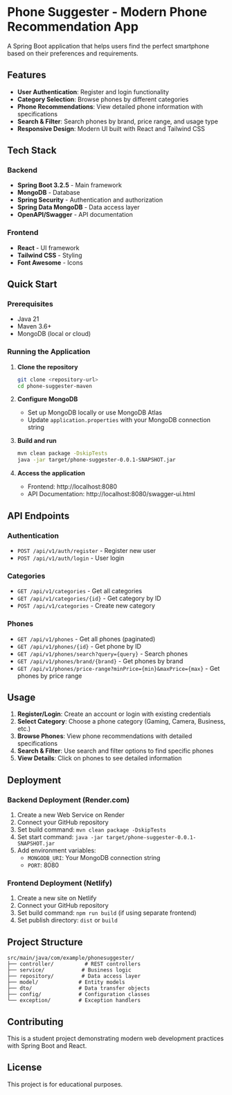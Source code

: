 # Phone Suggester - Modern Phone Recommendation App

A Spring Boot application that helps users find the perfect smartphone based on their preferences and requirements.

## Features

- **User Authentication**: Register and login functionality
- **Category Selection**: Browse phones by different categories
- **Phone Recommendations**: View detailed phone information with specifications
- **Search & Filter**: Search phones by brand, price range, and usage type
- **Responsive Design**: Modern UI built with React and Tailwind CSS

## Tech Stack

### Backend
- **Spring Boot 3.2.5** - Main framework
- **MongoDB** - Database
- **Spring Security** - Authentication and authorization
- **Spring Data MongoDB** - Data access layer
- **OpenAPI/Swagger** - API documentation

### Frontend
- **React** - UI framework
- **Tailwind CSS** - Styling
- **Font Awesome** - Icons

## Quick Start

### Prerequisites
- Java 21
- Maven 3.6+
- MongoDB (local or cloud)

### Running the Application

1. **Clone the repository**
   ```bash
   git clone <repository-url>
   cd phone-suggester-maven
   ```

2. **Configure MongoDB**
   - Set up MongoDB locally or use MongoDB Atlas
   - Update `application.properties` with your MongoDB connection string

3. **Build and run**
   ```bash
   mvn clean package -DskipTests
   java -jar target/phone-suggester-0.0.1-SNAPSHOT.jar
   ```

4. **Access the application**
   - Frontend: http://localhost:8080
   - API Documentation: http://localhost:8080/swagger-ui.html

## API Endpoints

### Authentication
- `POST /api/v1/auth/register` - Register new user
- `POST /api/v1/auth/login` - User login

### Categories
- `GET /api/v1/categories` - Get all categories
- `GET /api/v1/categories/{id}` - Get category by ID
- `POST /api/v1/categories` - Create new category

### Phones
- `GET /api/v1/phones` - Get all phones (paginated)
- `GET /api/v1/phones/{id}` - Get phone by ID
- `GET /api/v1/phones/search?query={query}` - Search phones
- `GET /api/v1/phones/brand/{brand}` - Get phones by brand
- `GET /api/v1/phones/price-range?minPrice={min}&maxPrice={max}` - Get phones by price range

## Usage

1. **Register/Login**: Create an account or login with existing credentials
2. **Select Category**: Choose a phone category (Gaming, Camera, Business, etc.)
3. **Browse Phones**: View phone recommendations with detailed specifications
4. **Search & Filter**: Use search and filter options to find specific phones
5. **View Details**: Click on phones to see detailed information

## Deployment

### Backend Deployment (Render.com)
1. Create a new Web Service on Render
2. Connect your GitHub repository
3. Set build command: `mvn clean package -DskipTests`
4. Set start command: `java -jar target/phone-suggester-0.0.1-SNAPSHOT.jar`
5. Add environment variables:
   - `MONGODB_URI`: Your MongoDB connection string
   - `PORT`: 8080

### Frontend Deployment (Netlify)
1. Create a new site on Netlify
2. Connect your GitHub repository
3. Set build command: `npm run build` (if using separate frontend)
4. Set publish directory: `dist` or `build`

## Project Structure

```
src/main/java/com/example/phonesuggester/
├── controller/          # REST controllers
├── service/            # Business logic
├── repository/         # Data access layer
├── model/             # Entity models
├── dto/               # Data transfer objects
├── config/            # Configuration classes
└── exception/         # Exception handlers
```

## Contributing

This is a student project demonstrating modern web development practices with Spring Boot and React.

## License

This project is for educational purposes. 